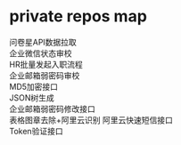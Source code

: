 # private repos map  
问卷星API数据拉取  
企业微信状态审校  
HR批量发起入职流程  
企业邮箱弱密码审校  
MD5加密接口  
JSON树生成  
企业邮箱弱密码修改接口  
表格图章去除+阿里云识别
阿里云快速短信接口  
Token验证接口
